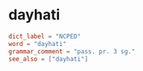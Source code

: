 # dayhati

``` toml
dict_label = "NCPED"
word = "dayhati"
grammar_comment = "pass. pr. 3 sg."
see_also = ["ḍayhati"]
```

